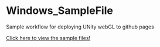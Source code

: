 # Windows_SampleFile
 Sample workflow for deploying UNity webGL to github pages

[Click here to view the sample files!](https://kmcwharter.github.io/Windows_Repo/index.html)
